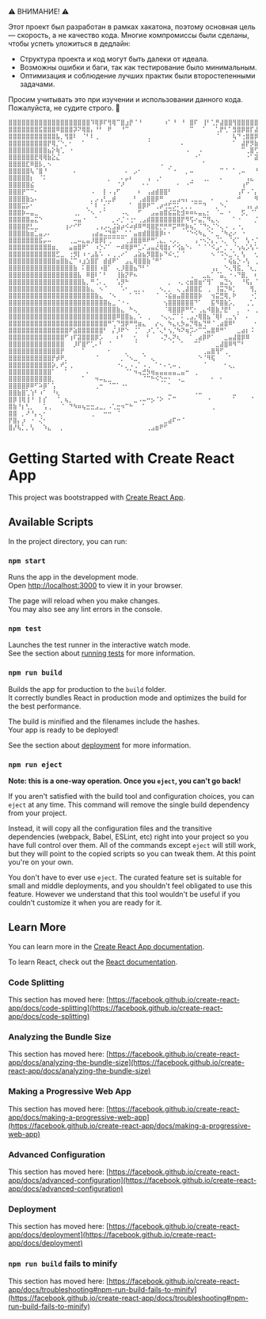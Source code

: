 ⚠️ ВНИМАНИЕ! ⚠️

Этот проект был разработан в рамках хакатона, поэтому основная цель — скорость, а не качество кода. 
Многие компромиссы были сделаны, чтобы успеть уложиться в дедлайн:
- Структура проекта и код могут быть далеки от идеала.
- Возможны ошибки и баги, так как тестирование было минимальным.
- Оптимизация и соблюдение лучших практик были второстепенными задачами.

Просим учитывать это при изучении и использовании данного кода. Пожалуйста, не судите строго. 🙂
```
⣿⣿⣿⣿⣿⣿⣿⣿⣿⣿⣿⣿⣿⣿⣿⣿⣿⣿⣿⠹⢿⡿⠏⢻⢿⠉⣿⣰⡟⠈⠘⠀⠀⠀⠀⠀⠰⠁⠘⠀⠘⠀⣿⠏⠀⢸⠃⢁⡛⣼⣿⣿⢻⣿⣿⣿⣿⣿⣿⣿⣿⣿⣿⣿⣿⣿⣿⣿⣿⣿⣿⣿⣿⣿⣿⣿⣿⣿⣿⣿⣿⣿⣿⣿⣿⢟⠁⢱⠟⣻⢋⠎⡁⠀⠀⠀⠀⠀⠀⠀⠀⠀⠀⠀⠀⠀⠀⠀⠀⠀⠀⠀⠀⠀⠀⠀⠀⠀⠀⢸
⣿⣿⣿⣿⣿⣿⣿⣯⣿⣿⣿⠿⣿⣿⣿⡽⠝⢿⣿⡄⠘⠃⠀⠟⠀⠀⠘⠉⠀⠀⠀⠀⠀⠀⠀⠀⠀⠀⠀⠀⠀⠀⠉⠀⠀⠁⠀⠀⢁⡟⢃⠁⣻⣿⡿⣿⡏⣼⣿⣿⣿⣿⣿⣿⣿⣿⣿⣿⣿⣿⢿⣿⣿⣿⡿⠟⠋⡉⠿⢿⣿⣿⣿⡿⠁⠀⠀⠐⠀⠑⠁⠀⠀⠀⠀⠀⠀⠀⠀⠀⠀⠀⠀⠀⠀⠀⠀⠀⠀⠀⠀⠀⠀⠀⠀⠀⠀⠀⠀⢰
⣿⣿⣿⣿⣿⣿⣿⣿⣿⣿⣿⣧⡀⢻⣿⠇⠀⠈⠃⠇⢀⠀⠀⠀⠀⠀⠀⠀⠀⠀⠀⠀⢀⠀⠀⠀⠀⠀⠀⠀⠀⠀⠀⠀⠀⠀⠀⠀⠈⠀⠀⠀⢧⠙⢐⣿⣿⡿⣻⣿⣿⣿⣿⣿⣿⣿⣿⣿⢏⠔⣹⣿⡿⠏⠀⠔⠵⣾⡿⠏⣉⠉⡿⠁⠀⠀⠀⠀⠀⠀⠀⠀⠀⠀⠀⠀⠀⠀⠀⠀⠀⠀⠀⠀⠀⠀⠀⠀⠀⠀⠀⠀⠀⠀⠀⠀⠀⠀⠀⢨
⣿⣿⣿⣿⣿⣿⣿⣿⣿⡟⢿⡈⠑⡀⠂⠀⠀⠁⠀⠀⠀⠀⠀⠀⠀⠀⠀⠀⠀⠀⠀⠀⠈⠀⠀⠀⠀⠀⠀⠀⠄⠀⠀⠀⠀⠀⠀⠀⠀⠀⠀⠀⠁⠀⣼⡟⡻⣷⣿⣿⣿⣿⣿⣿⣿⣿⡿⠣⢁⣮⡟⡡⠂⠀⠀⠀⠐⠀⠒⠀⠢⡤⠀⠀⠀⠀⠀⠀⠀⠀⠀⠀⠀⠀⠀⠀⠀⠀⠀⠀⠀⠀⠀⠀⠀⠀⠀⠀⠀⠀⠀⠀⠀⠀⠀⠀⠀⠀⠀⢠
⣿⣿⣿⣿⣿⣿⣿⣿⣿⣦⡕⢷⢁⠀⠐⠀⠀⠀⠀⠀⠀⠀⠀⠀⠀⠀⠀⠀⠀⠀⠀⠀⠀⠀⠀⠀⠀⠀⠀⠀⠀⠠⠀⠀⠠⠀⠀⠀⠀⠀⠀⠀⠀⠀⠉⢀⣿⢋⣾⣿⣿⣿⣿⣿⣿⡟⡀⠁⣶⠋⠀⠀⠀⠀⠀⠀⠀⠀⠀⠀⠀⠀⠀⠀⠀⠀⠀⠀⢀⠀⠀⠀⠀⠀⠀⡄⠀⠀⠀⠀⠀⠀⠀⠀⠀⠀⠀⠀⠀⠀⠀⠀⠀⠀⠀⠀⠀⠀⠀⢈
⣿⣿⣿⣿⣿⣿⣟⢿⢿⣷⣕⣌⠀⠀⠀⠀⠀⠀⠀⠀⠀⠀⠀⠀⠀⠀⠀⠀⠀⠀⠀⠀⠀⠀⠀⠀⠀⠀⠀⠀⠀⠀⠀⠐⠁⠀⠀⠀⠀⠀⠀⠀⠀⠀⠀⠐⠁⣽⢯⣾⣿⣿⣿⡟⡴⠰⠗⠸⠁⠀⠀⠀⠀⠀⠀⠀⠀⠀⠀⠀⠐⠀⠀⠀⠀⠀⠀⠂⠀⠀⠀⠀⠀⠀⣰⠁⠀⠀⠀⠀⠀⠀⠀⠀⠀⠀⠀⠀⠀⠀⠀⠀⠀⠀⠀⠀⠀⠀⠀⠘
⣿⣿⣿⣿⣏⠿⣿⡧⡀⠢⠀⠀⠀⠀⠀⠀⠀⠀⠀⠀⠀⠀⠀⠀⠀⠀⠀⠀⠀⠀⠀⠀⠀⠀⠀⠠⠀⢀⠀⠀⠀⠀⠀⠀⠀⠁⠀⠀⠀⠀⠀⠀⠀⠀⠀⠀⠀⠀⣬⣿⣿⣿⣿⢸⡇⡻⡁⠀⠀⠀⠀⠀⠀⠀⠀⠀⠀⠀⠀⠀⠀⠀⠀⠀⠀⠀⠀⠀⠀⠀⠀⠀⠀⢠⠃⠀⠀⠀⠀⠀⠀⠀⠀⠀⠀⠀⠀⠀⠀⠀⠀⠀⠀⠀⠀⠀⠀⠀⠀⢰
⣿⣿⣿⣿⣿⢧⠈⣿⠘⠀⠀⠀⠀⠀⠀⠄⠀⠀⠀⠀⠀⠀⠀⠀⠀⠀⠀⠄⠀⡠⠂⠀⠀⠀⠀⠀⠀⠁⠐⠀⠀⡀⠤⠀⠀⠀⠀⠀⠀⠉⠈⠀⠁⢀⠤⠀⠀⠘⠏⢸⢏⣽⣿⣞⢡⠃⡀⠀⠄⠀⠀⠀⠀⠀⠀⠀⠀⠀⠀⠀⠀⠀⠀⠀⠀⠀⠀⠀⠀⠀⠀⠀⠀⠀⠀⠀⠀⠀⠀⠀⠀⠀⠀⠀⠀⠀⠀⠀⠠⠀⠀⠀⠀⠀⠀⠀⠀⠀⠀⢰
⣿⣿⣿⣿⣿⡆⠀⠈⠅⠀⠀⠀⠀⠀⠀⠀⠀⠀⠀⠀⠀⠀⠀⡀⠀⠀⠄⡤⠆⠀⠀⠀⢠⠀⢀⠂⠀⠀⠀⠀⠀⠀⢀⠀⠀⢀⡀⠀⠀⠄⠀⠀⠀⠀⠀⢠⣄⠀⠰⢫⣿⣿⣿⣿⠁⠀⠀⠀⠀⠀⠀⠀⠀⠀⠀⠀⠀⠀⠀⠀⠀⠀⠀⠀⠀⠀⠀⠀⠀⠀⠀⠀⠠⠀⠀⠀⠀⠀⠀⠀⠀⠀⠀⠀⠀⠀⠀⠀⠀⠀⠀⠀⠀⠀⠀⠀⠀⠀⠀⢸
⣿⣿⣿⣿⣿⣮⠀⠀⠀⠀⠀⠀⠀⠀⠀⠀⠀⠀⠀⠀⠀⠀⠀⠀⠀⠈⠜⠀⠀⠀⠀⠂⠂⠀⠀⠀⠀⠀⠀⠂⠀⠐⠉⠀⠀⠀⠀⠀⠀⠀⠀⠀⠀⠀⢰⠋⠀⠀⠀⢰⢷⠿⡿⡄⠀⠀⠀⠀⠀⠀⠀⠀⠀⠀⠀⠀⠀⠠⠀⠀⠀⠀⠀⠀⠀⠀⠀⠀⠀⠀⠀⠀⠁⠀⠀⠀⠀⠀⠀⠀⠀⠀⠀⠀⠀⠀⠀⠀⠀⠀⠀⠀⠀⠀⠀⠀⠀⠀⠀⠸
⣿⣿⣿⡟⠉⠉⠂⠀⠀⠀⠀⠀⠀⠀⠀⠀⠀⠀⠀⠠⠀⠀⡇⠠⢠⠋⠀⠀⠀⠀⠆⠀⢠⣴⣾⣿⣿⠃⠀⠀⠀⠀⠀⠀⠀⠀⠀⠀⠀⠀⠀⠀⠀⢠⠏⠠⠈⡄⠀⠘⢈⢰⢃⡌⠀⠀⠀⠀⠀⠀⠀⠀⠀⠀⠀⠀⠂⠀⠀⠀⠀⠀⠀⠀⠀⠀⠀⠀⠀⠀⠀⠀⠀⠀⠀⠀⠀⠀⠀⠀⠀⠀⠀⠀⠀⠀⠀⠀⠀⠀⠀⠀⠀⠀⠀⠀⠀⠀⠀⠰
⣿⣿⣿⣿⣷⣢⠄⠀⠀⠀⠀⠀⠀⠀⠀⠀⠀⠀⠀⡀⡠⢠⢃⣀⡾⠀⠀⠀⠀⠃⢀⣴⣿⣿⡿⠛⠀⢀⣀⣠⢤⡄⢀⣀⣀⠀⠀⠄⠀⠀⢀⠀⠀⠚⠀⠀⠀⠻⡀⠸⠘⠘⠀⠀⠀⠀⠀⠀⠀⠀⠀⠀⢀⠀⠀⣴⠆⠀⠀⠀⠀⠀⠀⠀⠀⠀⠀⠀⠀⠀⠀⠀⠀⠀⠀⠀⠀⠀⠀⠀⠀⠀⠀⠀⠀⠀⠀⠀⠀⠀⠀⠀⠀⡀⠀⠀⠀⠀⠀⢠
⣿⣿⣿⣭⡥⠂⠀⠀⠀⠀⠀⠀⠀⠀⠀⠀⠀⠀⡀⠁⠇⠀⡂⠁⠀⠀⠀⠀⠁⠀⣿⡿⠟⠉⢀⡴⢚⣋⡩⠅⡀⡀⡀⠉⠉⠙⠀⠀⡀⠑⠄⠀⠀⠀⠀⢠⡄⣠⡇⠀⠀⠀⠀⠀⠀⠠⠀⠀⠀⠀⠀⠀⠀⠀⢘⠟⠀⠀⠀⠀⠀⠀⠀⠀⠀⠀⠀⠀⠀⠀⠀⠀⠀⠀⠀⠀⠀⠀⠀⠀⠀⠀⠀⠀⠀⠀⠀⠀⠀⠀⠀⠀⠐⠀⠀⠀⠀⠀⠀⢠
⣿⣿⣿⡷⠤⣤⣀⠀⠀⠀⠀⠀⠀⠀⠀⢀⡀⠀⠈⠢⠀⠂⠁⠀⠀⠀⠠⢄⠀⠀⠋⠀⠀⣠⣤⣶⣿⣮⣭⣗⣺⠶⠶⠦⣤⣄⡂⠀⠈⠤⠀⠂⠀⠀⡫⡀⠈⠁⠀⠀⠈⠀⠀⠀⠀⠀⠀⠀⠀⠀⠀⠀⢀⠂⢁⠀⠀⠀⠀⠀⠀⠀⠈⠀⠀⠀⠀⠀⠀⠀⠀⠀⠀⠀⠀⠀⠀⠀⠀⠀⠀⠀⠀⠀⠀⠀⠀⠀⠀⠀⠀⠐⠀⠀⠀⠀⠀⠀⠀⢈
⣿⣿⣿⣿⣿⣤⣍⠑⠀⠀⠀⠀⠀⠀⠀⠤⣤⠐⠀⠀⠁⠀⠀⠀⡀⠔⡈⠐⢐⠂⢀⣠⣾⣿⣿⣿⣿⣿⣿⣿⡟⠻⢫⠔⣤⡉⠻⣄⢄⠀⠀⠀⠁⠐⠀⠀⠀⡈⠀⠀⢀⠠⡀⠀⠀⠀⠀⠀⠀⠀⠀⠀⠠⠀⠀⠀⠀⠀⠀⠀⠀⠀⠀⠀⠀⠀⠀⠀⠀⠀⠀⠀⠀⠀⠀⠀⠀⠀⠀⠀⠀⠀⠀⠀⠀⠀⠀⠀⠀⠀⠀⠠⠀⠀⠀⠀⠀⠀⠀⢸
⣿⣿⣿⣿⣟⣃⣀⠀⠀⠀⠀⠀⠀⢰⠔⠊⠋⠀⠀⠀⢀⢠⡠⢄⣨⣵⡴⠪⠴⡾⠿⠛⢿⣿⣟⡛⡛⠛⡭⠛⢛⡷⢦⡁⠈⠙⡢⡈⠑⢄⠠⠀⡀⠐⡀⠀⠀⠀⠀⠀⠸⣧⡱⠀⠀⠀⠀⠀⠀⠀⠀⠀⠁⠀⠀⠀⠀⠀⠀⠀⠀⠀⠀⠀⠀⠀⠀⠀⠀⠀⠀⠀⠀⠀⠀⠀⠀⠀⠀⠀⠀⠀⠀⠀⠀⠀⠀⠀⠀⠀⠀⠂⠀⠀⠀⠀⠀⠀⠀⢸
⣿⣿⣿⣿⣷⣶⣁⣤⡠⠄⠀⠀⠀⠀⠀⠀⠀⠀⠀⢠⣴⣤⣈⣙⣛⣁⣀⡁⠁⣤⣶⣾⣿⣿⣿⡿⠆⠂⠀⠀⠀⠈⠑⠪⠳⣄⠈⠂⣀⠈⠳⣔⠔⠀⠐⠀⠀⠀⠀⠁⠀⠹⣷⣷⠆⠀⠀⠀⠀⠀⠀⠀⠀⠀⠀⠀⠀⠀⠀⠀⠀⠀⠀⠀⠀⠀⠀⠀⠀⠀⠀⠀⠀⠀⠀⠀⠀⠀⠀⠀⠀⠀⠀⠀⠀⠀⠀⠀⠀⠀⠀⠀⠀⠀⠀⠌⠀⠀⠀⢸
⣿⣿⣿⣿⣿⣿⣿⣯⡤⠤⠀⠀⠀⠀⢀⣀⠤⣄⣤⡸⣿⡿⡏⢉⠉⠉⠉⢀⣸⣿⣿⠿⠟⠛⢁⣄⡀⠠⡠⡀⠀⠀⠀⢠⠐⠢⡑⡄⡈⠡⡀⠈⢎⠁⠀⢣⠐⡈⠀⠀⠀⠀⠘⡏⠀⠀⠀⠀⠀⠠⠀⠀⠀⠀⠀⠀⠐⠀⠀⠀⠀⠀⠀⠀⠀⠀⠀⠀⠀⠀⠀⠀⠀⠀⠀⠀⠀⠀⠀⠀⠀⠀⠀⠀⠀⠀⠀⠀⠀⠀⠀⠀⠀⠀⠐⠀⠀⠀⠀⢘
⣿⣿⣿⣿⣿⣿⣿⣿⣿⣿⣶⡀⠀⠀⣤⣶⣿⠟⠁⠀⠰⡑⠌⠁⠀⠒⠾⢿⡿⠛⣁⠌⣠⣤⣜⢿⣿⡆⠊⢪⣦⠑⠄⠀⠁⠈⠈⠪⣠⠂⡈⢀⠈⢢⢦⡡⢣⠡⠀⠀⣿⡄⢀⠡⠀⠀⠀⠀⠀⠀⠀⠀⠀⠀⠀⠀⠀⠀⠀⠀⠀⠀⠀⠀⠀⠀⠀⠀⠀⠀⠀⠀⠀⠀⠀⠀⠀⠀⠀⠀⠀⠀⠀⠀⠀⠀⠀⠀⠀⠀⠀⠀⠀⠀⠀⠀⠀⠀⠀⢈
⣿⣿⣿⣿⣿⣿⣿⣿⣿⣿⣿⣋⣀⠀⢐⡻⡇⠰⠐⣠⣧⠡⠀⠄⢀⢀⠔⠁⠀⣠⣵⣦⡻⣿⣿⡦⠙⠮⢂⡁⠈⠀⠀⠀⠀⠀⠀⠢⠈⠩⠢⣀⠡⡀⢣⠀⠀⢂⠄⠀⠘⣷⡄⠀⠀⠀⠀⠀⠀⠀⠀⠀⠀⠀⠀⠀⠀⠀⠀⠂⠀⠀⠀⠀⠀⠀⠀⠀⠀⠀⠀⠀⠀⠀⠀⠀⠀⠀⠀⠀⠀⠀⠀⠀⠀⠀⠀⠀⠀⠀⠀⠀⠀⠀⠀⠀⠀⠀⠀⠸
⣿⣿⣿⣿⣿⣿⣿⣿⣿⣿⣿⣶⣿⣷⣌⠉⠰⣰⣱⣿⡏⠀⣾⣾⠟⠁⠀⣠⣄⢿⣿⣿⣷⠈⠛⠁⠀⠀⠀⠀⠀⠀⠀⠀⠀⠀⠀⠀⠀⠀⠁⢮⣦⡑⠠⢣⠀⢀⠈⠀⠀⠠⠇⠀⠀⠀⠀⠀⠀⠀⠀⠀⠀⠀⠀⠀⠀⠀⠀⠀⠀⠀⠀⠀⠀⠀⠀⠀⠀⠀⠀⠀⠀⠀⠀⠀⠀⠀⠀⠀⠀⠀⠀⠀⠀⠀⠀⠀⠀⠀⠀⠀⠀⠀⠀⠀⠀⠀⠀⠸
⣿⣿⣿⣿⣿⣿⣿⣿⣿⣿⣿⣿⣿⣿⣿⣷⠀⠅⣿⣿⡇⠰⣿⠁⠀⢄⡸⣿⣿⣦⠙⠃⠁⠀⠀⠀⠀⠀⠀⠀⠀⠀⠀⠀⠀⠀⠀⢠⡄⠀⠑⢄⢻⣯⡀⠈⢆⡀⠀⠀⠀⠀⠄⠀⠀⠀⠀⠀⠀⠀⠀⠀⠀⠀⠀⠀⠀⠀⠀⠀⠀⠀⠀⠀⠀⠀⠀⠀⠀⠀⠀⠀⠀⠀⠀⠀⠀⠀⠀⠀⠀⠀⠀⠀⠀⠀⠀⠀⠀⠀⠀⠀⠀⠀⠀⠀⠀⠀⠀⢸
⣿⣿⣿⣿⣿⣿⣿⣿⣿⣿⣿⣿⣿⣿⣿⣿⣧⠀⠿⣿⠇⠁⠃⠀⠀⢸⣷⡝⠟⠦⠀⠀⠀⠀⠀⠀⠀⠀⠀⠀⠀⠀⢀⠀⠀⣀⣄⠁⠈⣥⡀⠐⠠⠙⣿⡀⠀⠆⠀⠀⠀⠀⠀⠀⠀⠀⠀⠀⠀⠀⠀⠀⠀⠀⠀⠀⠀⠀⠀⠀⠀⠀⠀⠀⠀⠀⠀⠀⠀⠀⠀⠀⠀⠀⠀⠀⠀⠀⠀⠀⠀⠀⠀⠀⠀⠀⠀⠀⠀⠀⠀⠀⠀⠀⠀⠀⠀⠀⠀⢸
⣿⣿⣿⣿⣿⣿⣿⣿⣿⣿⣿⣿⣿⣿⣿⣿⣿⣧⡀⠛⢈⠄⡀⠀⠀⢡⡻⠓⠀⠀⠀⠀⠀⠀⠀⠀⠀⡀⠀⠠⡀⢔⣶⣿⣶⠊⢻⠁⠀⣤⣙⢢⠀⠀⠘⢯⡄⠈⠄⠀⠀⠀⠀⠀⠀⠀⠀⠀⠀⢀⠀⠀⠀⠀⠀⠀⠀⠀⠀⠀⠀⠀⠀⠀⠀⠀⠀⠀⠀⠀⠀⠀⠀⠀⠀⠀⠀⠀⠀⠀⠀⠀⠀⠀⠀⠀⠀⠀⠀⠀⠀⠀⠀⠀⠀⠀⠀⠀⠀⢸
⣿⣿⣿⣿⣿⣿⣿⣿⣿⣿⣿⣿⣿⣿⣿⣿⣿⣿⣷⣄⠀⠢⠈⠀⠀⠀⠡⠂⠀⣀⡀⡀⠀⠀⠀⠢⡀⡀⠀⢄⢀⣼⣿⣿⣏⠀⢀⠀⢸⣭⡙⠷⡁⠀⠀⠀⢻⡀⠀⠀⠀⠀⠀⠀⠀⠀⠀⠀⠀⠸⠀⠀⠀⠀⠀⠀⠀⠀⠀⠀⠀⠀⠀⠀⠀⠀⠀⠀⠀⠀⠀⠀⠀⠀⠀⠀⠀⠀⠀⠀⠀⠀⠀⠀⠀⠀⠀⠀⠀⠀⠀⠀⠀⠀⠐⠒⠠⠀⠄⣸
⣿⣿⣿⣿⣿⣿⣿⣿⣿⣿⣿⣿⣿⣿⣿⣿⣿⣿⣿⣿⣷⣄⠀⠈⠢⠀⠀⠀⠁⠈⠁⠀⠀⠀⠈⠀⠨⣮⣶⣤⣿⣿⣿⣿⡷⠀⠀⢲⣭⣛⢿⡀⠗⠀⠀⠀⠐⡁⠀⠀⢀⠀⠀⠀⠀⠀⠀⠀⢠⢠⠀⠀⠀⠀⠀⠀⠀⠀⠀⠀⠀⠀⠀⠀⠀⠀⠀⠀⠀⠀⠀⠀⠀⠀⠀⠀⠀⠀⠀⠀⠀⠀⠀⠀⠀⠀⠀⠀⠀⠀⠀⠀⠀⠀⠀⠀⠀⠠⠀⢸
⣿⣿⣿⣿⣿⣿⣿⣿⣿⣿⣿⣿⣿⣿⣿⣿⣿⣿⣿⣿⣿⣿⣿⣦⣀⠈⠐⠠⠀⠀⠀⠀⠀⠀⠀⠀⢢⣿⣿⣿⣿⣿⣿⠙⠁⠀⠀⣯⠻⣿⣷⡡⡀⠀⠀⢀⢁⠀⠀⠀⢈⠀⠀⠀⠀⠀⠀⠀⠀⡆⠀⠀⠀⠀⠀⠀⠀⠀⠄⠀⠀⠀⠀⠀⠀⠀⠀⠀⠀⠀⠀⠀⠀⠀⠀⠀⠀⠀⠀⠀⠀⠀⠀⠀⠀⠀⠀⠀⠀⠀⠀⠀⠀⠀⠀⠀⠀⠀⠀⢸
⣿⣿⣿⣿⣿⣿⣿⣿⣿⣿⣿⣿⣿⣿⣿⣿⣿⣿⣿⣿⣿⣿⣿⣿⣿⣷⣄⠀⠓⢄⠀⠀⠀⠀⠀⠀⠈⢿⣿⣿⡿⠛⢋⠂⢀⣄⠺⣿⣷⡘⣟⠃⠀⡀⠀⠠⠀⢀⠀⠀⠸⡀⠀⠀⠀⠀⠀⠀⠀⡇⠀⠀⠀⠀⠀⠀⠠⢀⠀⠀⠀⠀⠀⠀⠀⠀⠀⠀⠀⠀⠀⠀⠀⠀⠀⠀⠀⠀⠠⠀⠀⠀⠀⠀⠀⠀⠀⠀⠀⠀⠀⠀⠀⠀⠀⠀⠀⠀⠀⢸
⣿⣿⣿⣿⣿⣿⣿⣿⣿⣿⣿⣿⣿⣿⣿⣿⣿⣿⣿⣿⣿⣿⣿⣿⣿⠿⣿⣿⣦⡀⠡⠀⢀⠀⠀⠐⢄⢄⡉⠁⠅⢀⣠⡐⢿⣿⣦⠈⢿⠇⢀⣀⢢⠁⠀⠄⠀⠀⠀⠀⠘⡇⡀⠀⠀⠀⠀⠀⢰⠀⠀⠀⠀⠀⠀⠀⠀⡀⠀⠀⠀⠀⠀⠀⠀⠀⠀⠀⠀⠀⠀⠀⠀⠀⠀⠀⠀⠀⠀⠀⠀⠀⠀⠀⠀⠀⠀⠀⠀⠀⠀⠀⠀⠀⠀⠀⠈⠀⠀⢸
⣿⣿⣿⣿⣿⣿⣿⣿⣿⣿⣿⣿⣿⣿⣿⣿⣿⣿⣿⣿⣿⣿⣿⠛⢁⠙⣻⡿⠛⢛⣶⣄⠀⠀⡔⢄⠀⠳⣄⢆⡳⣤⡙⢿⣦⢙⠛⠈⢀⣴⣿⠿⠃⠀⠀⠀⠀⠂⠀⠀⢠⡇⠅⠀⠀⠀⠀⠀⡄⠀⠀⠀⠀⠀⠀⠀⢠⡇⢰⠀⠀⠀⠀⠀⠀⠀⠀⠀⠀⠀⠀⠀⠀⠀⠀⠀⠀⡘⠀⢘⠀⠀⠀⠀⠀⠀⠀⠀⠀⠀⠀⠀⠀⠀⠀⠀⠀⠀⠀⢸
⣿⣿⣿⣿⣿⣿⣿⣿⣿⣿⣿⣿⣿⣿⠟⣵⣿⣿⣿⣿⣿⣿⠃⠀⡌⡸⠟⠑⠀⢈⠁⠀⡰⢁⠈⢄⠃⢢⡈⠳⠝⢶⡩⠔⠉⢉⣤⣿⠿⠛⠁⠀⠀⣀⣴⡆⠨⠀⠀⠀⠀⡇⠀⠀⠀⠀⠀⠀⠃⠂⠀⠀⠀⠀⠀⠀⢸⡧⠀⠀⠀⠀⠀⠀⠀⠀⠀⠀⠀⠀⠀⠀⠀⠀⠀⠀⠀⠁⠀⡞⠀⠀⠀⠀⠀⠀⠀⠀⠀⠀⠀⠀⠀⠀⠀⠀⠀⠀⠀⢸
⣿⣿⣿⣿⣿⣿⣿⣿⣿⣿⣿⣿⣿⠋⢰⠏⣽⣿⣿⣿⡿⡡⠀⠀⠀⠆⠃⠀⠀⢂⠀⠀⠃⠀⠀⠠⡙⢄⠝⢆⠀⠀⠁⢀⣴⡿⠟⠁⠀⠀⣀⣤⣼⣿⡿⠿⠀⠀⠀⠀⢀⢡⡌⠀⠀⠀⠀⠄⠀⠀⠀⠀⠀⠀⠀⠀⡘⠁⠀⠀⠀⠀⠀⠀⠀⠀⠀⠀⠀⠀⠀⠀⠀⠀⠀⠀⠀⠀⠈⠀⠀⠀⠀⠀⠀⠀⠀⠀⠀⠀⠀⠀⠀⠀⢀⠄⠀⠀⠀⢸
⣿⣿⣿⣿⣿⣿⣿⣿⣿⣿⣿⣿⣿⠀⠀⡸⠏⣿⠋⢁⠄⠃⠀⠈⠀⠀⠀⠀⠀⠈⠀⠀⠀⠀⠀⠀⠀⠀⠁⠀⠁⠀⠀⠉⠁⠀⠀⠀⣀⣼⣿⠿⠻⠉⠃⠀⠀⠀⠀⠀⠈⣡⠀⠀⠀⠀⡸⠁⠀⠀⠀⠀⠀⠀⠀⠀⠀⠀⠀⠀⠀⠀⠀⠁⠀⠀⠀⠀⠀⠀⠀⠀⠀⠀⠀⠀⠀⠀⠀⠀⠀⠀⠀⠀⠀⠀⠀⠀⠀⠀⠀⠀⠀⠀⠁⠀⠀⠀⠀⢸
⣿⣿⣿⣿⣿⣿⣿⣿⣿⣿⣿⣿⡟⠀⠀⠀⠀⠁⠀⠀⠀⠀⠀⠂⠀⠀⠀⡀⠀⠀⠀⡀⠀⠀⠀⠀⠀⠀⠀⠀⠀⠀⠀⠀⠀⢀⣤⣿⢻⠋⢀⠀⠀⠀⠀⠀⠀⠀⠀⠀⢰⡏⠀⠀⠀⠀⠁⠀⠀⠀⠀⠀⠀⠀⠀⠀⠀⠀⠀⠀⠀⠀⠀⠀⠀⠀⠀⠀⠀⠀⠀⠀⠀⠀⠀⠀⠀⠀⠀⠀⠀⠀⠀⠀⠀⠀⠀⠀⠀⠀⠀⠀⠀⠀⠀⠀⠀⠀⠀⢸
⣿⣿⣿⣿⣿⣿⣿⣿⣿⣿⡟⡾⠟⡀⠀⠀⠀⠀⠀⠀⠈⠀⠀⠀⠀⠀⡀⠈⠢⣀⠀⠈⠀⢄⠀⠀⠀⠀⠀⠀⠀⠀⠀⠀⠑⠈⠻⢯⠀⠀⠀⠁⠀⠀⠀⠀⠀⠀⠀⠀⡠⠁⠀⠀⠀⠀⠀⠀⠀⠀⠀⠀⠀⠀⠂⠀⠀⠀⠀⠀⠀⠀⠀⠀⢀⠀⠀⠀⠀⠀⠀⠀⠀⠀⠀⡀⠀⠀⠀⠀⠀⠀⠀⠀⠀⠀⠀⠀⠀⠀⠀⠀⠀⠀⠀⠀⠀⠀⠀⢸
⣿⣿⣿⣿⣿⣿⣿⣿⣿⣿⡵⡀⠞⡁⢀⠀⠀⠀⠀⠀⠀⠀⠀⠀⠀⠐⠄⡀⠠⢀⠁⠠⢀⠀⠁⠂⠄⢂⠤⢀⠀⠀⠀⠀⠀⠈⠀⠀⠀⠀⠂⢄⡀⠀⠀⠀⠀⠀⠀⢠⠀⠀⠀⠀⢀⠀⠀⠀⠀⠀⠀⠀⠠⠀⠀⠀⠀⠀⠀⠀⠀⠀⠀⠠⠀⠀⠀⠀⠀⠀⠀⠀⠀⢀⠜⠀⠀⠀⠀⠀⠀⠀⠀⠀⠀⠀⠀⠀⠀⠀⠀⠀⡴⠁⠀⠀⠀⠀⠀⢸
⣿⣿⣿⣿⣿⣿⣿⣿⣿⣿⠁⠀⠀⠁⠀⠀⠀⠀⠄⠀⠀⠀⠀⠀⠀⠀⠀⠈⠁⠲⢤⣚⡳⢶⣤⣤⣤⣤⣤⣀⣤⠒⠀⢀⠀⠀⠀⠀⠀⠀⠀⠀⠀⠀⠀⠀⠀⠀⠀⠀⠀⠀⠀⣠⡏⠀⠀⠀⠀⠀⠀⠐⠀⠀⠀⠀⠀⠀⠀⠀⠀⠀⠈⠀⠀⠀⠀⠀⠀⠀⠀⠀⡴⠁⠀⠀⠀⠀⠀⠀⠀⠀⠀⠀⠀⠀⠀⠀⠀⠀⠀⠈⠀⠀⠀⠀⠀⠀⠀⢸
⣿⣿⣿⣿⣿⣿⣿⣿⣿⣿⡀⠀⠀⠀⠀⠀⠀⠁⠀⠀⠲⠤⣄⣀⠀⠀⠀⠀⠀⠀⠀⠈⠉⠓⠪⢑⡒⠂⠀⠠⣀⠀⠀⠀⠀⠀⠀⠂⠀⠂⠀⠀⠀⠀⠀⠀⠀⠀⠀⠀⠀⢀⡴⠋⠀⠀⠀⠀⠀⠀⠈⠀⠀⠀⠀⠀⠀⠀⠀⠀⠀⠀⠀⠀⠀⠀⠀⠀⠀⠐⠀⠀⠀⠂⠀⠀⠀⠀⠀⠀⠀⠀⠀⠀⠀⠀⠀⠀⠀⠀⠀⠀⠀⠀⠀⠀⠀⠀⠀⢸
⣿⣿⣿⣿⡿⠿⠋⠵⡿⠁⢡⠀⠀⠀⠀⠀⠀⠀⠀⠀⢀⠒⠀⠈⠉⠁⠐⠂⠀⠀⠀⠀⠀⠀⠀⠀⠀⠁⠀⠀⠀⠀⠀⠀⠀⠀⠀⠀⠀⠀⠀⠀⠀⠀⠀⠀⠀⠀⠀⠀⣠⠞⠃⠀⠀⠀⠀⠀⠀⠀⠀⠀⠀⠀⠀⠀⠀⠀⠀⠀⠀⠀⠀⠀⠀⠀⠀⠀⠀⠀⠀⡜⠁⠀⠀⠀⠀⠀⠀⠀⠀⠀⠀⠀⠀⠀⠀⠀⠀⠀⠀⠀⠀⠀⠀⠀⠀⠀⠀⢸
⣿⣿⣷⣿⢁⢱⠃⠰⠁⠀⠘⢆⠀⠀⠀⠀⠀⠀⠀⠀⠀⠀⠀⠀⠀⠀⠀⠀⠀⠀⠀⠀⠀⠀⠀⠀⠀⣀⠀⠀⠀⠀⠀⠠⠤⠀⠀⠀⠀⠀⠀⠀⣀⠀⠀⠀⠀⠀⠀⠀⠀⠀⠀⠀⠀⠀⠀⠀⠀⠀⠀⠀⠀⠀⠀⠀⠀⠀⠀⠀⠀⠀⠀⠀⠀⠀⠀⠀⠀⣠⠊⠁⠀⠀⠀⠀⠀⠀⠀⠀⠀⠀⠀⠀⠀⠀⠀⠀⠀⠀⠀⠀⠀⠀⠀⠀⠀⠀⠀⢸
⣿⡿⢸⢿⢸⠘⠀⡇⡎⠀⠀⠈⡀⢦⡀⠀⠀⠀⠀⠀⠀⠀⠀⠀⠀⠀⠀⠀⠀⣀⠠⠤⠒⡢⠈⠕⠀⠂⠉⠀⠀⠀⠀⠀⠀⠀⠐⠀⠀⠀⠀⠀⠁⠀⠀⠀⠈⠀⠀⠀⠀⠀⠀⠀⠀⠀⠀⠀⠀⠀⠀⠀⠀⠀⠀⠀⠀⠀⠀⠀⠀⠀⠀⠀⠀⠀⠀⢀⠈⠂⠀⠀⠀⠀⠀⠀⠀⠀⠀⠀⠀⠀⠀⠀⠀⠁⠀⠀⠀⠊⠀⠀⠀⠀⠀⠀⠀⠀⠀⢸
⣿⣷⠘⡆⢃⡀⠀⠀⢡⢀⠀⠀⠈⠀⠙⠳⠶⢦⣒⣒⣠⣀⡀⠠⢁⣒⠲⠉⠓⠀⠀⠁⠀⠀⠀⠀⠀⠀⠀⠀⠀⠀⠀⠀⠀⠀⠀⢀⠀⠀⠀⠀⠀⠀⠀⠀⠀⠀⠀⠀⠀⠀⠀⠀⠀⠀⠀⠀⠀⠀⠀⠀⠀⠀⠀⠀⠀⠀⠁⠀⠀⠀⠀⠀⠀⠀⠀⠀⠀⠀⠀⠀⠀⠀⠀⠀⠀⠀⠀⠀⠀⠀⠀⠀⠀⠀⠀⠈⠀⠀⠀⠀⠀⠀⠀⠀⠀⠀⠀⢸
⣿⣿⠀⡀⠜⠘⡄⢄⠂⠀⠀⠀⠀⠀⠀⠀⠀⠀⠀⢀⠀⠀⠒⠒⠀⠈⠀⠀⠀⠀⠀⠀⠀⠀⠀⠀⠀⠀⠀⠀⠀⠀⠀⠀⠀⠀⠀⠀⠀⠀⠀⠀⠀⠀⠀⠀⠀⠀⠀⠀⠀⠀⠀⠀⠀⠀⠀⠀⠀⠀⠀⠀⠄⠀⠀⠀⠀⠀⠀⠀⠀⠀⠀⠀⠀⠀⠀⠀⠀⠀⠀⠀⠀⠀⠀⠀⠀⠀⠀⠀⠀⠀⠀⠀⠀⠀⠀⠀⠀⠀⠀⠀⠀⠀⠀⠀⠀⠀⠀⢸
⡟⣿⡄⡰⠀⠐⠀⢌⠂⠀⠀⠀⠀⠀⠀⠀⠀⠀⠀⠀⠀⠀⠀⠀⠀⠀⠀⠀⠀⠀⠀⠀⠀⠀⠀⠀⣀⣴⠏⠒⠈⠀⠀⠀⠀⠀⠀⠀⠀⠀⠀⠀⠀⠀⠀⠀⠀⠀⠀⠀⠀⠀⠀⠀⠀⠀⠀⠀⣀⡀⡀⠀⠀⠈⠀⠀⠀⠀⠀⠀⠀⠀⠀⠀⠀⠀⠀⠀⠀⠀⠀⠀⠀⠀⠀⠀⠀⠀⠀⠀⠀⠀⠀⠀⡀⠀⢀⠠⠀⠀⠀⠀⠀⠀⠀⠀⠀⠀⠀⢸
⣿⡜⢧⡁⡀⢣⠀⠀⠱⣄⠀⠀⡀⠀⠀⠀⠀⠀⠀⠀⠀⠀⠀⠀⠀⠀⠀⠀⠀⠀⠀⠀⢀⣠⣶⠟⠋⠀⠀⠀⠀⠀⠀⠀⠀⠀⠀⠀⠀⠀⠀⠀⠀⠀⠀⠀⠀⠀⠀⠀⠀⠀⠐⠚⠛⠙⠉⠉⠀⠀⠀⠀⠀⠀⠀⠀⠀⠀⠀⠀⠀⠀⠀⠀⠀⠀⠀⠀⠀⠀⠀⠀⠀⠀⠀⠀⠀⠀⠀⠀⣀⢄⠆⠀⠀⠀⠀⠀⠀⠀⠀⠀⠀⠀⠀⠀⠀⠀⠀⢸
```
# Getting Started with Create React App

This project was bootstrapped with [Create React App](https://github.com/facebook/create-react-app).

## Available Scripts

In the project directory, you can run:

### `npm start`

Runs the app in the development mode.\
Open [http://localhost:3000](http://localhost:3000) to view it in your browser.

The page will reload when you make changes.\
You may also see any lint errors in the console.

### `npm test`

Launches the test runner in the interactive watch mode.\
See the section about [running tests](https://facebook.github.io/create-react-app/docs/running-tests) for more information.

### `npm run build`

Builds the app for production to the `build` folder.\
It correctly bundles React in production mode and optimizes the build for the best performance.

The build is minified and the filenames include the hashes.\
Your app is ready to be deployed!

See the section about [deployment](https://facebook.github.io/create-react-app/docs/deployment) for more information.

### `npm run eject`

**Note: this is a one-way operation. Once you `eject`, you can't go back!**

If you aren't satisfied with the build tool and configuration choices, you can `eject` at any time. This command will remove the single build dependency from your project.

Instead, it will copy all the configuration files and the transitive dependencies (webpack, Babel, ESLint, etc) right into your project so you have full control over them. All of the commands except `eject` will still work, but they will point to the copied scripts so you can tweak them. At this point you're on your own.

You don't have to ever use `eject`. The curated feature set is suitable for small and middle deployments, and you shouldn't feel obligated to use this feature. However we understand that this tool wouldn't be useful if you couldn't customize it when you are ready for it.

## Learn More

You can learn more in the [Create React App documentation](https://facebook.github.io/create-react-app/docs/getting-started).

To learn React, check out the [React documentation](https://reactjs.org/).

### Code Splitting

This section has moved here: [https://facebook.github.io/create-react-app/docs/code-splitting](https://facebook.github.io/create-react-app/docs/code-splitting)

### Analyzing the Bundle Size

This section has moved here: [https://facebook.github.io/create-react-app/docs/analyzing-the-bundle-size](https://facebook.github.io/create-react-app/docs/analyzing-the-bundle-size)

### Making a Progressive Web App

This section has moved here: [https://facebook.github.io/create-react-app/docs/making-a-progressive-web-app](https://facebook.github.io/create-react-app/docs/making-a-progressive-web-app)

### Advanced Configuration

This section has moved here: [https://facebook.github.io/create-react-app/docs/advanced-configuration](https://facebook.github.io/create-react-app/docs/advanced-configuration)

### Deployment

This section has moved here: [https://facebook.github.io/create-react-app/docs/deployment](https://facebook.github.io/create-react-app/docs/deployment)

### `npm run build` fails to minify

This section has moved here: [https://facebook.github.io/create-react-app/docs/troubleshooting#npm-run-build-fails-to-minify](https://facebook.github.io/create-react-app/docs/troubleshooting#npm-run-build-fails-to-minify)
